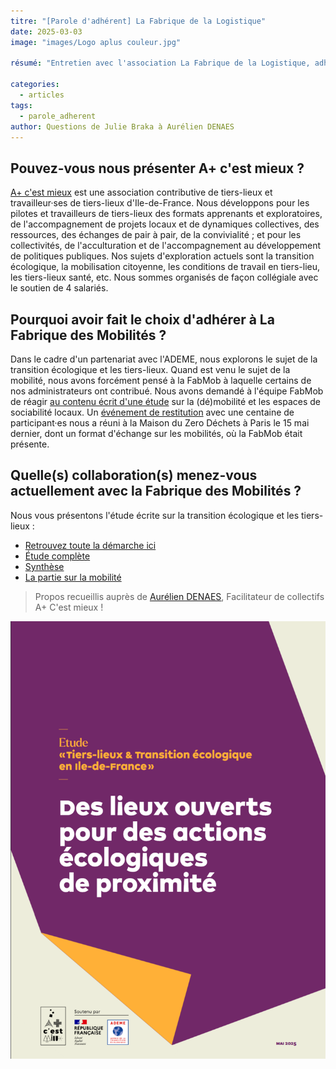 ```yaml
---
titre: "[Parole d'adhérent] La Fabrique de la Logistique"
date: 2025-03-03
image: "images/Logo aplus couleur.jpg"

résumé: "Entretien avec l'association La Fabrique de la Logistique, adhérente à la FabMob"

categories: 
  - articles
tags: 
  - parole_adherent
author: Questions de Julie Braka à Aurélien DENAES
---
```


## Pouvez-vous nous présenter A+ c'est mieux ?

[A+ c'est mieux](https://www.apluscestmieux.org/) est une association contributive de tiers-lieux et travailleur·ses de tiers-lieux d'Ile-de-France.  Nous développons pour les pilotes et travailleurs de tiers-lieux des formats apprenants et exploratoires, de l'accompagnement de projets locaux et de dynamiques collectives, des ressources, des échanges de pair à pair, de la convivialité ; et pour les collectivités, de l'acculturation et de l'accompagnement au développement de politiques publiques. Nos sujets d'exploration actuels sont la transition écologique, la mobilisation citoyenne, les conditions de travail en tiers-lieu, les tiers-lieux santé, etc. Nous sommes organisés de façon collégiale avec le soutien de 4 salariés.


## Pourquoi avoir fait le choix d'adhérer à La Fabrique des Mobilités ?

Dans le cadre d'un partenariat avec l'ADEME, nous explorons le sujet de la transition écologique et les tiers-lieux.
Quand est venu le sujet de la mobilité, nous avons forcément pensé à la FabMob à laquelle certains de nos administrateurs ont contribué. Nous avons demandé à l'équipe FabMob de réagir [au contenu écrit d'une étude](https://nuage.apluscestmieux.org/s/NN9csjJWF5wx9w4) sur la (dé)mobilité et les espaces de sociabilité locaux.
Un [événement de restitution](https://www.linkedin.com/posts/apluscestmieux_quelle-%C3%A9nergie-renouvelable-hier-pour-ugcPost-7329085165605957633-yeAy?utm_source=share&utm_medium=member_desktop&rcm=ACoAAAU_MbgBxMmx0I8bfxcpWjz3E8wvowI5BzE) avec une centaine de participant·es nous a réuni à la Maison du Zero Déchets à Paris le 15 mai dernier, dont un format d'échange sur les mobilités, où la FabMob était présente.


## Quelle(s) collaboration(s) menez-vous actuellement avec la Fabrique des Mobilités ?

Nous vous présentons l'étude écrite sur la transition écologique et les tiers-lieux :
* [Retrouvez toute la démarche ici](https://www.apluscestmieux.org/transition-ecologique)
* [Étude complète](https://nuage.apluscestmieux.org/s/WHp6fZ3Bq9yJSwc)
* [Synthèse](https://nuage.apluscestmieux.org/s/KxfifSxSBpm6JCq)
* [La partie sur la mobilité](https://nuage.apluscestmieux.org/s/NN9csjJWF5wx9w4)

> Propos recueillis auprès de [Aurélien DENAES](https://www.linkedin.com/in/aureliendenaes/?originalSubdomain=fr), Facilitateur de collectifs A+ C'est mieux  !


![Etude "Des lieux ouverts pour des actions écologiques de proximité"](/contenu/articles/2025/images/etude_apluscmieux.png)
